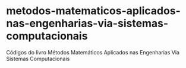 # metodos-matematicos-aplicados-nas-engenharias-via-sistemas-computacionais
Códigos do livro Métodos Matemáticos Aplicados nas Engenharias Via Sistemas Computacionais
